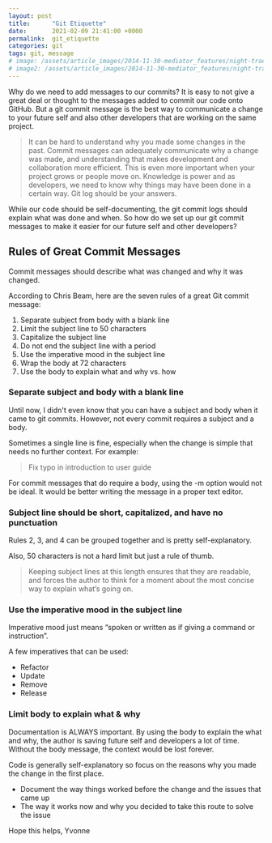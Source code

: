 ```yaml
---
layout: post
title:      "Git Etiquette"
date:       2021-02-09 21:41:00 +0000
permalink:  git_etiquette
categories: git
tags: git, message
# image: /assets/article_images/2014-11-30-mediator_features/night-track.JPG
# image2: /assets/article_images/2014-11-30-mediator_features/night-track-mobile.JPG
---
```



Why do we need to add messages to our commits? It is easy to not give a great deal or thought to the messages added to commit our code onto GitHub. But a git commit message is the best way to communicate a change to your future self and also other developers that are working on the same project.

> It can be hard to understand why you made some changes in the past. Commit messages can adequately communicate why a change was made, and understanding that makes development and collaboration more efficient. This is even more important when your project grows or people move on. Knowledge is power and as developers, we need to know why things may have been done in a certain way. Git log should be your answers.

While our code should be self-documenting, the git commit logs should explain what was done and when. So how do we set up our git commit messages to make it easier for our future self and other developers?

## Rules of Great Commit Messages

Commit messages should describe what was changed and why it was changed.

According to Chris Beam, here are the seven rules of a great Git commit message:

1. Separate subject from body with a blank line
2. Limit the subject line to 50 characters
3. Capitalize the subject line
4. Do not end the subject line with a period
5. Use the imperative mood in the subject line
6. Wrap the body at 72 characters
7. Use the body to explain what and why vs. how

### Separate subject and body with a blank line

Until now, I didn't even know that you can have a subject and body when it came to git commits. However, not every commit requires a subject and a body. 

Sometimes a single line is fine, especially when the change is simple that needs no further context. For example:

> Fix typo in introduction to user guide

For commit messages that do require a body, using the -m option would not be ideal. It would be better writing the message in a proper text editor.

### Subject line should be short, capitalized, and have no punctuation

Rules 2, 3, and 4 can be grouped together and is pretty self-explanatory.

Also, 50 characters is not a hard limit but just a rule of thumb. 

> Keeping subject lines at this length ensures that they are readable, and forces the author to think for a moment about the most concise way to explain what’s going on.

### Use the imperative mood in the subject line

Imperative mood just means “spoken or written as if giving a command or instruction”. 

A few imperatives that can be used:

- Refactor
- Update
- Remove
- Release

### Limit body to explain what & why

Documentation is ALWAYS important. By using the body to explain the what and why, the author is saving future self and developers a lot of time. Without the body message, the context would be lost forever.

Code is generally self-explanatory so focus on the reasons why you made the change in the first place.
- Document the way things worked before the change and the issues that came up
- The way it works now and why you decided to take this route to solve the issue

Hope this helps,
Yvonne